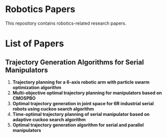 # Robotics Papers
This repository contains robotics-related research papers.

# List of Papers

## Trajectory Generation Algorithms for Serial Manipulators

1. **Trajectory planning for a 6-axis robotic arm with particle swarm optimization algorithm**
2. **Multi-objective optimal trajectory planning for manipulators based on CMOSPBO**
3. **Optimal trajectory generation in joint space for 6R industrial serial robots using cuckoo search algorithm**
4. **Time-optimal trajectory planning of serial manipulator based on adaptive cuckoo search algorithm**
5. **Optimal trajectory generation algorithm for serial and parallel manipulators**
